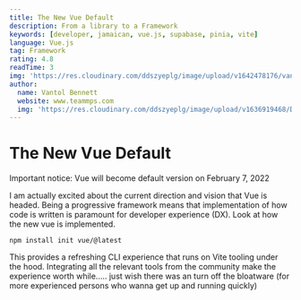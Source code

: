 ```yaml
---
title: The New Vue Default
description: From a library to a Framework
keywords: [developer, jamaican, vue.js, supabase, pinia, vite]
language: Vue.js
tag: Framework
rating: 4.8
readTime: 3
img: 'https://res.cloudinary.com/ddszyeplg/image/upload/v1642478176/vantol/Screenshot_2021-07-29_at_11.07.21_PM_mepvjg.png'
author:
  name: Vantol Bennett
  website: www.teammps.com
  img: 'https://res.cloudinary.com/ddszyeplg/image/upload/v1636919468/DSC_0988_zsfhgy.jpg'
---
```


# The New Vue Default 

Important notice: Vue will become default version on February 7, 2022

I am actually excited about the current direction and vision that Vue is headed. Being a progressive framework means that implementation of how code is written is paramount for developer experience (DX). Look at how the new vue is implemented.

```
npm install init vue/@latest
```
This provides a refreshing CLI experience that runs on Vite tooling under the hood. Integrating all the relevant tools from the community make the experience worth while..... just wish there was an turn off the bloatware (for more experienced persons who wanna get up and running quickly)
